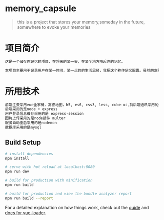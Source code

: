 # memory_capsule

> this is a project that stores your memory,someday in the future, somewhere to evoke your  memories
# 项目简介
``` bash
这是一个储存你记忆的项目，在将来的某一天，在某个地方唤起你的记忆。

本项目主要用于记录用户在某一时间，某一点的的生活思绪，我把这个称作记忆胶囊。虽然朋友圈，QQ控件也能做到这一点。但是本项项目引入了地图，以地图的形式来做记忆回放的媒介，可以让用户更直观的知道自己在何时何地有何种情绪，以便于用户更好的回归之前的感受。通过拖动地图来寻找用户自己的和他人的记忆胶囊，当地图被拖动，从新获取地图中心店，获取中心点位置，然后拉取该点1000米范围内的所有的记忆胶囊。用户通过点击地图上的用户头像标记来查看详情。本来准备做成用户仅能查询自己的记忆胶囊，但是感觉缺少趣味性，所以就做成了可以查看所有人的记忆胶囊。也许在未来的某一天，你打开本项目，突然发现在某个时间，某一地点，竟然后某一陌生人有了同样的想法和情绪。哈哈哈，这也是莫大的缘分吧。

```

# 所用技术
``` bash
前端主要采用vue全家桶，高德地图，h5, es6, css3, less, cube-ui,前后端通讯采用的是axios
后端采用的是node + express
用户登录信息缓存采用的是 express-session
图片上传采用的是node插件 multer
服务自动重启采用的是nodemon
数据库采用的是mysql
```
## Build Setup

``` bash
# install dependencies
npm install

# serve with hot reload at localhost:8080
npm run dev

# build for production with minification
npm run build

# build for production and view the bundle analyzer report
npm run build --report
```

For a detailed explanation on how things work, check out the [guide](http://vuejs-templates.github.io/webpack/) and [docs for vue-loader](http://vuejs.github.io/vue-loader).

